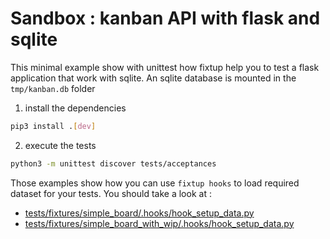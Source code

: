 # Sandbox : kanban API with flask and sqlite

This minimal example show with unittest how fixtup help you to test a flask application that work with sqlite. An sqlite database is mounted in the `tmp/kanban.db` folder

1. install the dependencies

```bash
pip3 install .[dev]
```

2. execute the tests

```bash
python3 -m unittest discover tests/acceptances
```

Those examples show how you can use `fixtup hooks` to load required dataset for your tests. You should take a look at :
* [tests/fixtures/simple_board/.hooks/hook_setup_data.py](tests/fixtures/simple_board/.hooks/hook_setup_data.py)
* [tests/fixtures/simple_board_with_wip/.hooks/hook_setup_data.py](tests/fixtures/simple_board_with_wip/.hooks/hook_setup_data.py)


